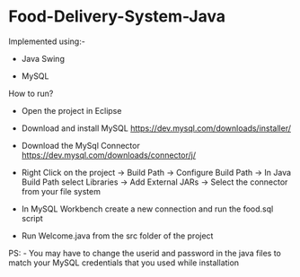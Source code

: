 # Food-Delivery-System-Java
 
Implemented using:- 

- Java Swing

- MySQL

How to run?

- Open the project in Eclipse

- Download and install MySQL https://dev.mysql.com/downloads/installer/

- Download the MySql Connector https://dev.mysql.com/downloads/connector/j/

- Right Click on the project -> Build Path -> Configure Build Path -> In Java Build Path select Libraries -> Add External JARs -> Select the connector from your file system

- In MySQL Workbench create a new connection and run the food.sql script

- Run Welcome.java from the src folder of the project 

PS: - You may have to change the userid and password in the java files to match your MySQL credentials that you used while installation 
